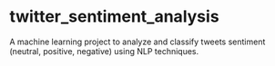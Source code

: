 # twitter_sentiment_analysis
A machine learning project to analyze and classify tweets sentiment (neutral, positive, negative) using NLP techniques.
